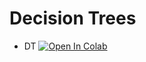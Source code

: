 # Decision Trees

* DT [![Open In Colab](https://colab.research.google.com/assets/colab-badge.svg)](https://colab.research.google.com/github/shestakoff/hse_se_ml/blob/master/2020/s04-linear-regression/seminar04-linear-regression.ipynb)


